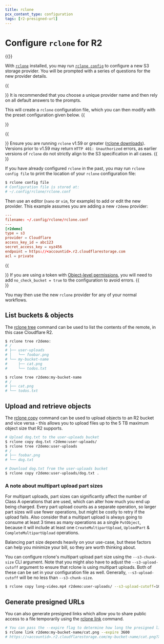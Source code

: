 ```yaml
---
title: rclone
pcx_content_type: configuration
tags: [r2-presigned-url]
---
```


# Configure `rclone` for R2

{{<render file="_keys.md">}}<br>

With [`rclone`](https://rclone.org/install/) installed, you may run [`rclone config`](https://rclone.org/s3/) to configure a new S3 storage provider. You will be prompted with a series of questions for the new provider details.

{{<Aside type="note" header="Recommendation">}}
It is recommended that you choose a unique provider name and then rely on all default answers to the prompts.

This will create a `rclone` configuration file, which you can then modify with the preset configuration given below.
{{</Aside>}}

{{<Aside type="note">}}
Ensure you are running `rclone` v1.59 or greater ([rclone downloads](https://beta.rclone.org/)). Versions prior to v1.59 may return `HTTP 401: Unauthorized` errors, as earlier versions of `rclone` do not strictly align to the S3 specification in all cases.
{{</Aside>}}

If you have already configured `rclone` in the past, you may run `rclone config file` to print the location of your `rclone` configuration file:

```sh
$ rclone config file
# Configuration file is stored at:
# ~/.config/rclone/rclone.conf
```

Then use an editor (`nano` or `vim`, for example) to add or edit the new provider. This example assumes you are adding a new `r2demo` provider:

```toml
---
filename: ~/.config/rclone/rclone.conf
---
[r2demo]
type = s3
provider = Cloudflare
access_key_id = abc123
secret_access_key = xyz456
endpoint = https://<accountid>.r2.cloudflarestorage.com
acl = private
```

{{<Aside type="note">}}
If you are using a token with [Object-level permissions](/r2/api/s3/tokens/#permissions), you will need to add `no_check_bucket = true` to the configuration to avoid errors.
{{</Aside>}}

You may then use the new `rclone` provider for any of your normal workflows.

## List buckets & objects

The [rclone tree](https://rclone.org/commands/rclone_tree/) command can be used to list the contents of the remote, in this case Cloudflare R2.

```sh
$ rclone tree r2demo:
# /
# ├── user-uploads
# │   └── foobar.png
# └── my-bucket-name
#     ├── cat.png
#     └── todos.txt

$ rclone tree r2demo:my-bucket-name
# /
# ├── cat.png
# └── todos.txt
```

## Upload and retrieve objects

The [rclone copy](https://rclone.org/commands/rclone_copy/) command can be used to upload objects to an R2 bucket and vice versa - this allows you to upload files up to the 5 TB maximum object size that R2 supports.

```sh
# Upload dog.txt to the user-uploads bucket
$ rclone copy dog.txt r2demo:user-uploads/
$ rclone tree r2demo:user-uploads
# /
# ├── foobar.png
# └── dog.txt

# Download dog.txt from the user-uploads bucket
$ rclone copy r2demo:user-uploads/dog.txt .
```

### A note about multipart upload part sizes

For multipart uploads, part sizes can significantly affect the number of Class A operations that are used, which can alter how much you end up being charged.
Every part upload counts as a separate operation, so larger part sizes will use fewer operations, but might be costly to retry if the upload fails. Also consider that a multipart upload is always going to consume at least 3 times as many operations as a single `PutObject`, because it will include at least one `CreateMultipartUpload`, `UploadPart` & `CompleteMultipartUpload` operations.

Balancing part size depends heavily on your use-case, but these factors can help you minimize your bill, so they are worth thinking about.

You can configure rclone's multipart upload part size using the `--s3-chunk-size` CLI argument. Note that you might also have to adjust the `--s3-upload-cutoff` argument to ensure that rclone is using multipart uploads. Both of these can be set in your configuration file as well. Generally, `--s3-upload-cutoff` will be no less than `--s3-chunk-size`.

```sh
$ rclone copy long-video.mp4 r2demo:user-uploads/ --s3-upload-cutoff=100M --s3-chunk-size=100M
```

## Generate presigned URLs

You can also generate presigned links which allow you to share public access to a file temporarily using the [rclone link](https://rclone.org/commands/rclone_link/) command.

```sh
# You can pass the --expire flag to determine how long the presigned link is valid. The --unlink flag isn't supported by R2.
$ rclone link r2demo:my-bucket-name/cat.png --expire 3600
# https://<accountid>.r2.cloudflarestorage.com/my-bucket-name/cat.png?X-Amz-Algorithm=AWS4-HMAC-SHA256&X-Amz-Credential=<credential>&X-Amz-Date=<timestamp>&X-Amz-Expires=3600&X-Amz-SignedHeaders=host&X-Amz-Signature=<signature>
```
